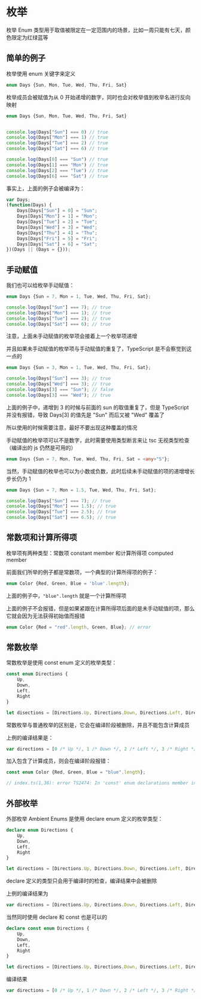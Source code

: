 # 枚举

枚举 Enum 类型用于取值被限定在一定范围内的场景，比如一周只能有七天，颜色限定为红绿蓝等

## 简单的例子

枚举使用 enum 关键字来定义

```typescript
enum Days {Sun, Mon, Tue, Wed, Thu, Fri, Sat}
```

枚举成员会被赋值为从 0 开始递增的数字，同时也会对枚举值到枚举名进行反向映射

```typescript
enum Days {Sun, Mon, Tue, Wed, Thu, Fri, Sat}


console.log(Days["Sun"] === 0) // true
console.log(Days["Mon"] === 1) // true
console.log(Days["Tue"] === 2) // true
console.log(Days["Sat"] === 6) // true

console.log(Days[0] === "Sun") // true
console.log(Days[1] === "Mon") // true
console.log(Days[2] === "Tue") // true
console.log(Days[6] === "Sat") // true
```

事实上，上面的例子会被编译为：

```typescript
var Days;
(function(Days) {
    Days[Days["Sun"] = 0] = "Sun";
    Days[Days["Mon"] = 1] = "Mon";
    Days[Days["Tue"] = 2] = "Tue";
    Days[Days["Wed"] = 3] = "Wed";
    Days[Days["Thu"] = 4] = "Thu";
    Days[Days["Fri"] = 5] = "Fri";
    Days[Days["Sat"] = 6] = "Sat";
})(Days || (Days = {}));
```

## 手动赋值

我们也可以给枚举手动赋值：

```typescript
enum Days {Sun = 7, Mon = 1, Tue, Wed, Thu, Fri, Sat};

console.log(Days["Sun"] === 7); // true
console.log(Days["Mon"] === 1); // true
console.log(Days["Tue"] === 2); // true
console.log(Days["Sat"] === 6); // true
```

注意，上面未手动赋值的枚举项会接着上一个枚举项递增

并且如果未手动赋值的枚举项与手动赋值的重复了，TypeScript 是不会察觉到这一点的

```typescript
enum Days {Sun = 3, Mon = 1, Tue, Wed, Thu, Fri, Sat};

console.log(Days["Sun"] === 3); // true
console.log(Days["Wed"] === 3); // true
console.log(Days[3] === "Sun"); // false
console.log(Days[3] === "Wed"); // true
```

上面的例子中，递增到 3 的时候与前面的 sun 的取值重复了，但是 TypeScript 并没有报错，导致 Days[3] 的值先是 "Sun" 而后又被 "Wed" 覆盖了

所以使用的时候需要注意，最好不要出现这种覆盖的情况

手动赋值的枚举项可以不是数字，此时需要使用类型断言来让 tsc 无视类型检查（编译出的 js 仍然是可用的）

```typescript
enum Days {Sun = 7, Mon, Tue, Wed, Thu, Fri, Sat = <any>"S"};
```

当然，手动赋值的枚举也可以为小数或负数，此时后续未手动赋值的项的递增增长步长仍为 1

```typescript
enum Days {Sun = 7, Mon = 1.5, Tue, Wed, Thu, Fri, Sat};

console.log(Days["Sun"] === 7); // true
console.log(Days["Mon"] === 1.5); // true
console.log(Days["Tue"] === 2.5); // true
console.log(Days["Sat"] === 6.5); // true
```

## 常数项和计算所得项

枚举项有两种类型：常数项 constant member 和计算所得项 computed member

前面我们所举的例子都是常数项，一个典型的计算所得项的例子：

```typescript
enum Color {Red, Green, Blue = 'blue'.length};
```

上面的例子中，`"blue".length` 就是一个计算所得项

上面的例子不会报错，但是如果紧跟在计算所得项后面的是未手动赋值的项，那么它就会因为无法获得初始值而报错

```typescript
enum Color {Red = "red".length, Green, Blue}; // error
```

## 常数枚举

常数枚举是使用 const enum 定义的枚举类型：

```typescript
const enum Directions {
    Up,
    Down,
    Left,
    Right
}

let disections = [Directions.Up, Directions.Down, Directions.Left, Directions.Right];
```

常数枚举与普通枚举的区别是，它会在编译阶段被删除，并且不能包含计算成员

上例的编译结果是：

```typescript
var directions = [0 /* Up */, 1 /* Down */, 2 /* Left */, 3 /* Right */];
```

加入包含了计算成员，则会在编译阶段报错：

```typescript
const enum Color {Red, Green, Blue = "blue".length};

// index.ts(1,38): error TS2474: In 'const' enum declarations member initializer must be constant expression.
```

## 外部枚举

外部枚举 Ambient Enums 是使用 declare enum 定义的枚举类型：

```typescript
declare enum Directions {
    Up,
    Down,
    Left,
    Right
}

let directions = [Directions.Up, Directions.Down, Directions.Left, Directions.Right];
```

declare 定义的类型只会用于编译时的检查，编译结果中会被删除

上例的编译结果为

```typescript
var directions = [Directions.Up, Directions.Down, Directions.Left, Directions.Right];
```

当然同时使用 declare 和 const 也是可以的

```typescript
declare const enum Directions {
    Up,
    Down,
    Left,
    Right
}

let directions = [Directions.Up, Directions.Down, Directions.Left, Directions.Right];
```

编译结果

```typescript
var directions = [0 /* Up */, 1 /* Down */, 2 /* Left */, 3 /* Right */];
```
